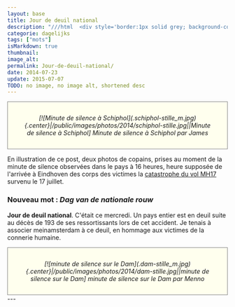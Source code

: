 ```yaml
---
layout: base
title: Jour de deuil national
description: "///html  <div style='border:1px solid grey; background-color:#FFFFEE; padding:15px; font-style:italic; width=530px; text-align:center; padding:2em; font style:i"
categorie: dagelijks
tags: ["mots"]
isMarkdown: true
thumbnail: 
image_alt: 
permalink: Jour-de-deuil-national/
date: 2014-07-23
update: 2015-07-07
TODO: no image, no image alt, shortened desc
---
```


<!-- HTML -->
<div style="border:1px solid grey; background-color:#FFFFEE; padding:15px; font-style:italic; width=530px; text-align:center; padding:2em; font style:italic; margin-top:10px;">
<!-- / HTML -->
[![Minute de silence à Schiphol](.schiphol-stille_m.jpg){.center}|/public/images/photos/2014/schiphol-stille.jpg||Minute de silence à Schiphol]  
Minute de silence à Schiphol par James
<!-- HTML -->
</div>
<!-- / HTML -->

En illustration de ce post, deux photos de copains, prises au moment de la minute de silence observées dans le pays à 16 heures, heure supposée de l'arrivée à Eindhoven des corps des victimes la [catastrophe du vol MH17](http://fr.wikipedia.org/wiki/Vol_17_Malaysia_Airlines) survenu le 17 juillet.

### Nouveau mot : *Dag van de nationale rouw*

**Jour de deuil national**. C'était ce mercredi. Un pays entier est en deuil suite au décès de 193 de ses ressortissants lors de cet accident. Je tenais à associer meinamsterdam à ce deuil, en hommage aux victimes de la connerie humaine.

<!-- HTML -->
<div style="border:1px solid grey; background-color:#FFFFEE; padding:15px; font-style:italic; width=530px; text-align:center; padding:2em; font style:italic;">
<!-- / HTML -->
[![minute de silence sur le Dam](.dam-stille_m.jpg){.center}|/public/images/photos/2014/dam-stille.jpg||minute de silence sur le Dam]  
minute de silence sur le Dam par Menno
<!-- HTML -->
</div>
<!-- / HTML -->
---